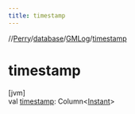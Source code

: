 ```yaml
---
title: timestamp
---
```

//[Perry](../../../index.html)/[database](../index.html)/[GMLog](index.html)/[timestamp](timestamp.html)



# timestamp



[jvm]\
val [timestamp](timestamp.html): Column<[Instant](https://docs.oracle.com/javase/8/docs/api/java/time/Instant.html)>




